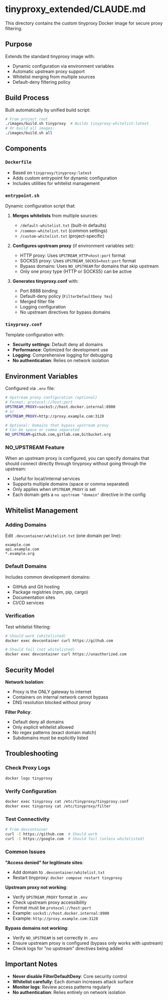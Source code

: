 # tinyproxy_extended/CLAUDE.md

This directory contains the custom tinyproxy Docker image for secure proxy filtering.

## Purpose

Extends the standard tinyproxy image with:
- Dynamic configuration via environment variables
- Automatic upstream proxy support
- Whitelist merging from multiple sources
- Default-deny filtering policy

## Build Process

Built automatically by unified build script:
```bash
# From project root
./images/build.sh tinyproxy  # Builds tinyproxy-whitelist:latest
# Or build all images:
./images/build.sh all
```

## Components

### `Dockerfile`
- Based on `tinyproxy/tinyproxy:latest`
- Adds custom entrypoint for dynamic configuration
- Includes utilities for whitelist management

### `entrypoint.sh`
Dynamic configuration script that:
1. **Merges whitelists** from multiple sources:
   - `/default-whitelist.txt` (built-in defaults)
   - `/common-whitelist.txt` (common settings)
   - `/custom-whitelist.txt` (project-specific)

2. **Configures upstream proxy** (if environment variables set):
   - HTTP proxy: Uses `UPSTREAM_HTTP=host:port` format
   - SOCKS5 proxy: Uses `UPSTREAM_SOCKS5=host:port` format
   - Bypass domains: Uses `NO_UPSTREAM` for domains that skip upstream
   - Only one proxy type (HTTP or SOCKS5) can be active

3. **Generates tinyproxy.conf** with:
   - Port 8888 binding
   - Default-deny policy (`FilterDefaultDeny Yes`)
   - Merged filter file
   - Logging configuration
   - No upstream directives for bypass domains

### `tinyproxy.conf`
Template configuration with:
- **Security settings**: Default deny all domains
- **Performance**: Optimized for development use
- **Logging**: Comprehensive logging for debugging
- **No authentication**: Relies on network isolation

## Environment Variables

Configured via `.env` file:

```bash
# Upstream proxy configuration (optional)
# Format: protocol://host:port
UPSTREAM_PROXY=socks5://host.docker.internal:8900
# or
UPSTREAM_PROXY=http://proxy.example.com:3128

# Optional: Domains that bypass upstream proxy
# Can be space or comma separated
NO_UPSTREAM=github.com,gitlab.com,bitbucket.org
```

### NO_UPSTREAM Feature
When an upstream proxy is configured, you can specify domains that should connect directly through tinyproxy without going through the upstream:
- Useful for local/internal services
- Supports multiple domains (space or comma separated)
- Only applies when `UPSTREAM_PROXY` is set
- Each domain gets a `no upstream "domain"` directive in the config

## Whitelist Management

### Adding Domains
Edit `.devcontainer/whitelist.txt` (one domain per line):
```
example.com
api.example.com
*.example.org
```

### Default Domains
Includes common development domains:
- GitHub and Git hosting
- Package registries (npm, pip, cargo)
- Documentation sites
- CI/CD services

### Verification
Test whitelist filtering:
```bash
# Should work (whitelisted)
docker exec devcontainer curl https://github.com

# Should fail (not whitelisted)
docker exec devcontainer curl https://unauthorized.com
```

## Security Model

**Network Isolation**:
- Proxy is the ONLY gateway to internet
- Containers on internal network cannot bypass
- DNS resolution blocked without proxy

**Filter Policy**:
- Default deny all domains
- Only explicit whitelist allowed
- No regex patterns (exact domain match)
- Subdomains must be explicitly listed

## Troubleshooting

### Check Proxy Logs
```bash
docker logs tinyproxy
```

### Verify Configuration
```bash
docker exec tinyproxy cat /etc/tinyproxy/tinyproxy.conf
docker exec tinyproxy cat /etc/tinyproxy/filter
```

### Test Connectivity
```bash
# From devcontainer
curl -I https://github.com  # Should work
curl -I https://google.com  # Should fail (unless whitelisted)
```

### Common Issues

**"Access denied" for legitimate sites**:
- Add domain to `.devcontainer/whitelist.txt`
- Restart tinyproxy: `docker compose restart tinyproxy`

**Upstream proxy not working**:
- Verify `UPSTREAM_PROXY` format in `.env`
- Check upstream proxy accessibility
- Format must be `protocol://host:port`
- Example: `socks5://host.docker.internal:8900`
- Example: `http://proxy.example.com:3128`

**Bypass domains not working**:
- Verify `NO_UPSTREAM` is set correctly in `.env`
- Ensure upstream proxy is configured (bypass only works with upstream)
- Check logs for "no upstream" directives being added

## Important Notes

- **Never disable FilterDefaultDeny**: Core security control
- **Whitelist carefully**: Each domain increases attack surface
- **Monitor logs**: Review access patterns regularly
- **No authentication**: Relies entirely on network isolation